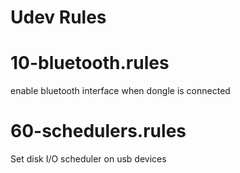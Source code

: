 # Udev Rules

# 10-bluetooth.rules

enable bluetooth interface when dongle is connected

# 60-schedulers.rules

Set disk I/O scheduler on usb devices
